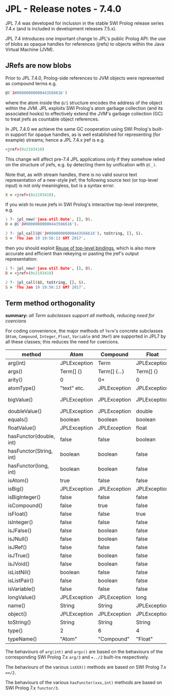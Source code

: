 # JPL - Release notes - 7.4.0

JPL 7.4 was developed for inclusion in the stable SWI Prolog release series 7.4.x
(and is included in development releases 7.5.x).

JPL 7.4 introduces one important change to JPL's public Prolog API:
the use of blobs as opaque handles for references (jrefs) to objects within the Java Virtual Machine (JVM).

## JRefs are now blobs

Prior to JPL 7.4.0, Prolog-side references to JVM objects were represented as compound terms e.g.
```prolog
@('J#00000000000443566616')
```
where the atom inside the `@/1` structure encodes the address of the object within the JVM.
JPL exploits SWI Prolog's atom garbage collection (and its associated hooks) to effectively
extend the JVM's garbage collection (GC) to treat jrefs as countable object references.

In JPL 7.4.0 we achieve the same GC cooperation using SWI Prolog's built-in support for opaque handles,
as is well established for representing (for example) streams; hence a JPL 7.4.x jref is e.g.
```prolog
<jref>(0x2193410)
```
This change will affect pre-7.4 JPL applications only if they somehow relied on the structure of jrefs,
e.g. by detecting them by unification with `@(_)`.

Note that, as with stream handles, there is no valid source text representation of a new-style jref;
the following source text (or top-level input) is not only meaningless, but is a syntax error:
```prolog
X = <jref>(0x2193410).
```
If you wish to reuse jrefs in SWI Prolog's interactive top-level interpreter, e.g.
```prolog
1 ?- jpl_new('java.util.Date', [], D).
D = @('J#00000000000443566616').

2 ?- jpl_call(@('J#00000000000443566616'), toString, [], S).
S = 'Thu Jan 19 19:56:13 GMT 2017'.
```
then you should exploit
[Reuse of top-level bindings](http://www.swi-prolog.org/pldoc/man?section=topvars),
which is also more accurate and efficient than rekeying or pasting the jref's output representation:
```prolog
1 ?- jpl_new('java.util.Date', [], D).
D = <jref>(0x2193410)

2 ?- jpl_call($D, toString, [], S).
S = 'Thu Jan 19 19:56:13 GMT 2017'.
```
## Term method orthogonality

**summary:** *all Term subclasses support all methods, reducing need for coercions*

For coding convenience, the major methods of `Term`'s concrete subclasses
(`Atom`, `Compound`, `Integer`, `Float`, `Variable` and `JRef`) are supported in JPL7 by all these classes;
this reduces the need for coercions.

method | Atom | Compound | Float | Integer | Variable | JRef
------ | ---- | -------- | ----- | ------- | -------- | ----
arg(int) | JPLException | Term | JPLException | JPLException | JPLException | JPLException
args() | Term[] {} | Term[] {...} | Term[] {} | Term[] {} | JPLException | Term[] {}
arity() | 0 | 0+ | 0 | 0 | JPLException | 0
atomType() | "text" etc. | JPLException | JPLException | JPLException | JPLException | "jref"
bigValue() | JPLException | JPLException | JPLException | BigInteger or null | JPLException | JPLException
doubleValue() | JPLException | JPLException | double | double | JPLException | JPLException
equals() | boolean | boolean | boolean | boolean | xxbooleanxx | boolean
floatValue() | JPLException | JPLException | float | float | JPLException | JPLException
hasFunctor(double, int) | false | false | boolean | false | JPLException | false
hasFunctor(String, int) | boolean | boolean | false | false | JPLException | false
hasFunctor(long, int) | boolean | boolean | false | false | JPLException | false
isAtom() | true | false | false | false | false | false
isBig() | JPLException | JPLException | JPLException | boolean | JPLException | JPLException
isBigInteger() | false | false | false | boolean | false | false
isCompound() | false | true | false | false | false | false
isFloat() | false | false | true | false | false | false
isInteger() | false | false | false | true | false | false
isJFalse() | false | boolean | false | false | false | false
isJNull() | false | boolean | false | false | false | false
isJRef() | false | false | false | false | false | true
isJTrue() | false | boolean | false | false | false | false
isJVoid() | false | boolean | false | false | false | false
isListNil() | boolean | false | false | false | false | false
isListPair() | false | boolean | false | false | false | false
isVariable() | false | false | false | false | true | false
longValue() | JPLException | JPLException | long | long | JPLException | JPLException
name() | String | String | JPLException | JPLException | String | JPLException
object() | JPLException | JPLException | JPLException | JPLException | JPLException | Object
toString() | String | String | String | String | String | String
type() | 2 | 6 | 4 | 3 | 1 | 102
typeName() | "Atom" | "Compound" | "Float" | "Integer" | "Variable" | "JRef"

The behaviours of `arg(int)` and `args()` are based on the behaviours of the corresponding SWI Prolog 7.x `arg/3` and `=../2` built-ins respectively.

The behaviours of the various `isXXX()` methods are based on SWI Prolog 7.x `==/2`.

The behaviours of the various `hasFunctor(xxx,int)` methods are based on SWI Prolog 7.x `functor/3`.
